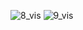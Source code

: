 
![8_vis](https://user-images.githubusercontent.com/74530146/107232999-eb6bdd80-6a43-11eb-92b9-8713f82f8c96.png)
![9_vis](https://user-images.githubusercontent.com/74530146/107233005-ec9d0a80-6a43-11eb-94bc-780c1277871d.png)

